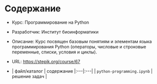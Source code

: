 # Содержание
* Курс: Программирование на Python
* Разработчик: Институт биоинформатики
* Описание: Курс посвящен базовым понятиям и элементам языка программирования Python (операторы, числовые и строковые переменные, списки, условия и циклы).
* URL: https://stepik.org/course/67

* | файл/каталог | содержание 
|:---|:---|
| `python-programming.ipynb` | решение задач |
